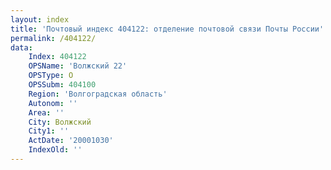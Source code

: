 ```yaml
---
layout: index
title: 'Почтовый индекс 404122: отделение почтовой связи Почты России'
permalink: /404122/
data:
    Index: 404122
    OPSName: 'Волжский 22'
    OPSType: О
    OPSSubm: 404100
    Region: 'Волгоградская область'
    Autonom: ''
    Area: ''
    City: Волжский
    City1: ''
    ActDate: '20001030'
    IndexOld: ''
---
```

